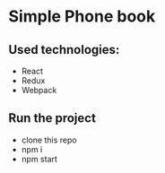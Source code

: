 # Simple Phone book 

## Used technologies:
* React
* Redux
* Webpack

## Run the project
* clone this repo
* npm i
* npm start